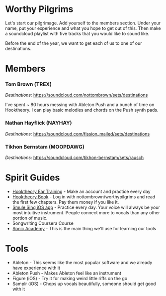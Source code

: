# Worthy Pilgrims

Let's start our pilgrimage. Add yourself to the members section. Under your name, put your experience and what you hope to get out of this. Then make a soundcloud playlist with five tracks that you would like to sound like.

Before the end of the year, we want to get each of us to one of our destinations.

# Members

### Tom Brown (TREX)

*Destinations:* https://soundcloud.com/nottombrown/sets/destinations

I've spent ~ 80 hours messing with Ableton Push and a bunch of time on Hooktheory. I can play basic melodies and chords on the Push synth pads.

### Nathan Hayflick (NAYHAY)

*Destinations:* https://soundcloud.com/fission_mailed/sets/destinations

### Tikhon Bernstam (MOOPDAWG)

*Destinations:* https://soundcloud.com/tikhon-bernstam/sets/rausch

# Spirit Guides

- [Hooktheory Ear Training](http://www.hooktheory.com/ear-training) - Make an account and practice every day
- [Hooktheory Book](http://www.hooktheory.com/book1/app#/read/1/1) - Log in with nottombrown/worthypilgrims and read the first few chapters. Pay them money if you like it.
- [Smule Sing iOS app](https://itunes.apple.com/us/app/sing!-karaoke-by-smule/id509993510?mt=8) - Practice every day. Your voice will always be your most intuitive instrument. People connect more to vocals than any other portion of music.
- Songwriting Coursera Course
- [Sonic Academy](http://www.sonicacademy.com/) - This is the main thing we'll use for learning our tools

# Tools

- Ableton - This seems like the most popular software and we already have experience with it
- Ableton Push - Makes Ableton feel like an instrument
- Figure (iOS) - Try it for making weird little riffs on the go
- Samplr (iOS) - Chops up vocals beautifully, someone should get good with it
